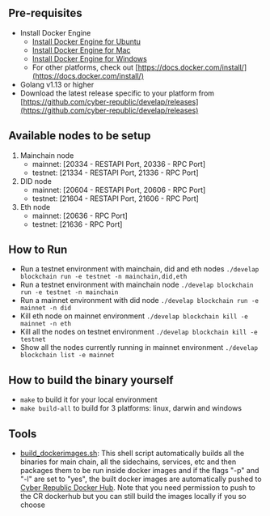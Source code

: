 ## Pre-requisites
- Install Docker Engine
    - [Install Docker Engine for Ubuntu](https://docs.docker.com/install/linux/docker-ce/ubuntu/)
    - [Install Docker Engine for Mac](https://docs.docker.com/docker-for-mac/install/)
    - [Install Docker Engine for Windows](https://docs.docker.com/docker-for-windows/install/)
    - For other platforms, check out [https://docs.docker.com/install/](https://docs.docker.com/install/)
- Golang v1.13 or higher
- Download the latest release specific to your platform from [https://github.com/cyber-republic/develap/releases](https://github.com/cyber-republic/develap/releases)

## Available nodes to be setup
1. Mainchain node
    - mainnet: [20334 - RESTAPI Port, 20336 - RPC Port]
    - testnet: [21334 - RESTAPI Port, 21336 - RPC Port]
2. DID node
    - mainnet: [20604 - RESTAPI Port, 20606 - RPC Port]
    - testnet: [21604 - RESTAPI Port, 21606 - RPC Port]
3. Eth node
    - mainnet: [20636 - RPC Port]
    - testnet: [21636 - RPC Port]

## How to Run
- Run a testnet environment with mainchain, did and eth nodes
    `./develap blockchain run -e testnet -n mainchain,did,eth`
- Run a testnet environment with mainchain node
    `./develap blockchain run -e testnet -n mainchain`
- Run a mainnet environment with did node
    `./develap blockchain run -e mainnet -n did`
- Kill eth node on mainnet environment
    `./develap blockchain kill -e mainnet -n eth`
- Kill all the nodes on testnet environment
    `./develap blockchain kill -e testnet`
- Show all the nodes currently running in mainnet environment
    `./develap blockchain list -e mainnet`

## How to build the binary yourself
- `make` to build it for your local environment
- `make build-all` to build for 3 platforms: linux, darwin and windows

## Tools
- [build_dockerimages.sh](./tools/build_dockerimages.sh): This shell script automatically builds all the binaries for main chain, all the sidechains, services, etc and then packages them to be run inside docker images and if the flags "-p" and "-l" are set to "yes", the built docker images are automatically pushed to [Cyber Republic Docker Hub](https://cloud.docker.com/u/cyberrepublic/repository/list). Note that you need permission to push to the CR dockerhub but you can still build the images locally if you so choose
